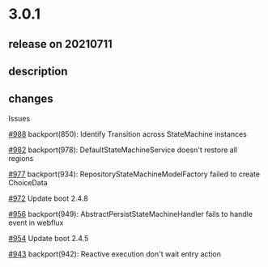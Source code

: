 # 3.0.1

## release on 20210711
## description
## changes
Issues

<a class="issue-link js-issue-link" data-error-text="Failed to load title" data-id="941395680" data-permission-text="Title is private" data-url="https://github.com/spring-projects/spring-statemachine/issues/988" data-hovercard-type="issue" data-hovercard-url="/spring-projects/spring-statemachine/issues/988/hovercard" href="https://github.com/spring-projects/spring-statemachine/issues/988">#988</a> backport(850): Identify Transition across StateMachine instances  

<a class="issue-link js-issue-link" data-error-text="Failed to load title" data-id="930716323" data-permission-text="Title is private" data-url="https://github.com/spring-projects/spring-statemachine/issues/982" data-hovercard-type="issue" data-hovercard-url="/spring-projects/spring-statemachine/issues/982/hovercard" href="https://github.com/spring-projects/spring-statemachine/issues/982">#982</a> backport(978): DefaultStateMachineService doesn't restore all regions  

<a class="issue-link js-issue-link" data-error-text="Failed to load title" data-id="930711817" data-permission-text="Title is private" data-url="https://github.com/spring-projects/spring-statemachine/issues/977" data-hovercard-type="issue" data-hovercard-url="/spring-projects/spring-statemachine/issues/977/hovercard" href="https://github.com/spring-projects/spring-statemachine/issues/977">#977</a> backport(934): RepositoryStateMachineModelFactory failed to create ChoiceData  

<a class="issue-link js-issue-link" data-error-text="Failed to load title" data-id="930691057" data-permission-text="Title is private" data-url="https://github.com/spring-projects/spring-statemachine/issues/972" data-hovercard-type="issue" data-hovercard-url="/spring-projects/spring-statemachine/issues/972/hovercard" href="https://github.com/spring-projects/spring-statemachine/issues/972">#972</a> Update boot 2.4.8  

<a class="issue-link js-issue-link" data-error-text="Failed to load title" data-id="866996419" data-permission-text="Title is private" data-url="https://github.com/spring-projects/spring-statemachine/issues/956" data-hovercard-type="issue" data-hovercard-url="/spring-projects/spring-statemachine/issues/956/hovercard" href="https://github.com/spring-projects/spring-statemachine/issues/956">#956</a> backport(949): AbstractPersistStateMachineHandler fails to handle event in webflux  

<a class="issue-link js-issue-link" data-error-text="Failed to load title" data-id="866055765" data-permission-text="Title is private" data-url="https://github.com/spring-projects/spring-statemachine/issues/954" data-hovercard-type="issue" data-hovercard-url="/spring-projects/spring-statemachine/issues/954/hovercard" href="https://github.com/spring-projects/spring-statemachine/issues/954">#954</a> Update boot 2.4.5  

<a class="issue-link js-issue-link" data-error-text="Failed to load title" data-id="850310864" data-permission-text="Title is private" data-url="https://github.com/spring-projects/spring-statemachine/issues/943" data-hovercard-type="issue" data-hovercard-url="/spring-projects/spring-statemachine/issues/943/hovercard" href="https://github.com/spring-projects/spring-statemachine/issues/943">#943</a> backport(942): Reactive execution don't wait entry action

